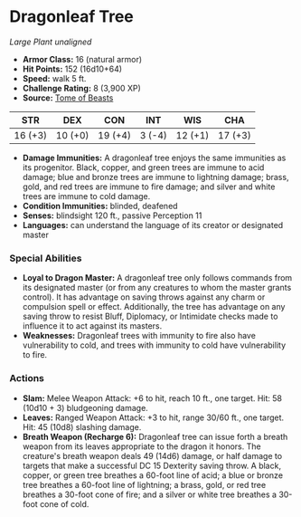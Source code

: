# Dragonleaf Tree

*Large* *Plant* *unaligned*

- **Armor Class:** 16 (natural armor)
- **Hit Points:** 152 (16d10+64)
- **Speed:** walk 5 ft.
- **Challenge Rating:** 8 (3,900 XP)
- **Source:** [Tome of Beasts](https://koboldpress.com/kpstore/product/tome-of-beasts-for-5th-edition-print/)

| STR | DEX | CON | INT | WIS | CHA |
| --- | --- | --- | --- | --- | --- |
| 16 (+3) | 10 (+0) | 19 (+4) | 3 (-4) | 12 (+1) | 17 (+3) |

- **Damage Immunities:** A dragonleaf tree enjoys the same immunities as its progenitor. Black, copper, and green trees are immune to acid damage; blue and bronze trees are immune to lightning damage; brass, gold, and red trees are immune to fire damage; and silver and white trees are immune to cold damage.
- **Condition Immunities:** blinded, deafened
- **Senses:** blindsight 120 ft., passive Perception 11
- **Languages:** can understand the language of its creator or designated master
### Special Abilities
- **Loyal to Dragon Master:** A dragonleaf tree only follows commands from its designated master (or from any creatures to whom the master grants control). It has advantage on saving throws against any charm or compulsion spell or effect. Additionally, the tree has advantage on any saving throw to resist Bluff, Diplomacy, or Intimidate checks made to influence it to act against its masters.
- **Weaknesses:** Dragonleaf trees with immunity to fire also have vulnerability to cold, and trees with immunity to cold have vulnerability to fire.
### Actions
- **Slam:** Melee Weapon Attack: +6 to hit, reach 10 ft., one target. Hit: 58 (10d10 + 3) bludgeoning damage.
- **Leaves:** Ranged Weapon Attack: +3 to hit, range 30/60 ft., one target. Hit: 45 (10d8) slashing damage.
- **Breath Weapon (Recharge 6):** Dragonleaf tree can issue forth a breath weapon from its leaves appropriate to the dragon it honors. The creature's breath weapon deals 49 (14d6) damage, or half damage to targets that make a successful DC 15 Dexterity saving throw. A black, copper, or green tree breathes a 60-foot line of acid; a blue or bronze tree breathes a 60-foot line of lightning; a brass, gold, or red tree breathes a 30-foot cone of fire; and a silver or white tree breathes a 30-foot cone of cold.
